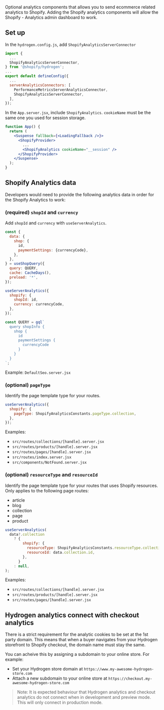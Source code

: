 Optional analytics components that allows you to send ecommerce related analytics to
Shopify. Adding the Shopify analytics components will allow the Shopify - Analytics
admin dashboard to work.

## Set up

In the `hydrogen.config.js`, add `ShopifyAnalyticsServerConnector`

```jsx
import {
  ...
  ShopifyAnalyticsServerConnector,
} from '@shopify/hydrogen';
...
export default defineConfig({
  ...
  serverAnalyticsConnectors: [
    PerformanceMetricsServerAnalyticsConnector,
    ShopifyAnalyticsServerConnector,
  ],
});
```

In the `App.server.jsx`, include `ShopifyAnalytics`. `cookieName` must be
the same one you used for session storage.

```jsx
function App() {
  return (
    <Suspense fallback={<LoadingFallback />}>
      <ShopifyProvider>
        ...
        <ShopifyAnalytics cookieName="__session" />
      </ShopifyProvider>
    </Suspense>
  );
}
```

## Shopify Analytics data

Developers would need to provide the following analytics data in order for the
Shopify Analytics to work:

### (required) `shopId` and `currency`

Add `shopId` and `currency` with `useServerAnalytics`.

```jsx
const {
  data: {
    shop: {
      id,
      paymentSettings: {currencyCode},
    },
  },
} = useShopQuery({
  query: QUERY,
  cache: CacheDays(),
  preload: '*',
});

useServerAnalytics({
  shopify: {
    shopId: id,
    currency: currencyCode,
  },
});

const QUERY = gql`
  query shopInfo {
    shop {
      id
      paymentSettings {
        currencyCode
      }
    }
  }
`;
```

Example: `DefaultSeo.server.jsx`

### (optional) `pageType`

Identify the page template type for your routes.

```jsx
useServerAnalytics({
  shopify: {
    pageType: ShopifyAnalyticsConstants.pageType.collection,
  },
});
```

Examples:
* `src/routes/collections/[handle].server.jsx`
* `src/routes/products/[handle].server.jsx`
* `src/routes/pages/[handle].server.jsx`
* `src/routes/index.server.jsx`
* `src/components/NotFound.server.jsx`

### (optional) `resourceType` and `resourceId`

Identify the page template type for your routes that uses Shopify resources.
Only applies to the following page routes:

* article
* blog
* collection
* page
* product

```jsx
useServerAnalytics(
  data?.collection
    ? {
        shopify: {
          resourceType: ShopifyAnalyticsConstants.resourceType.collection,
          resourceId: data.collection.id,
        },
      }
    : null,
);
```

Examples:
* `src/routes/collections/[handle].server.jsx`
* `src/routes/products/[handle].server.jsx`
* `src/routes/pages/[handle].server.jsx`

## Hydrogen analytics connect with checkout analytics

There is a strict requirement for the analytic cookies to be set at the 1st party
domain. This means that when a buyer navigates from your Hydrogen storefront to
Shopify checkout, the domain name must stay the same.

You can acheive this by assigning a subdomain to your online store. For example:

* Set your Hydrogen store domain at `https://www.my-awesome-hydrogen-store.com`
* Attach a new subdomain to your online store at `https://checkout.my-awesome-hydrogen-store.com`

> Note: It is expected behaviour that Hydrogen analytics and checkout analytics do not connect
when in development and preview mode. This will only connect in production mode.